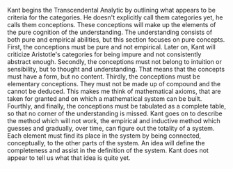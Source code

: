 Kant begins the Transcendental Analytic by outlining what appears to be criteria for the categories. He doesn't explicitly call them categories yet, he calls them conceptions. These conceptions will make up the elements of the pure cognition of the understanding. The understanding consists of both pure and empirical abilities, but this section focuses on pure concepts.
  First, the conceptions must be pure and not empirical. Later on, Kant will criticize Aristotle's categories for being impure and not consistently abstract enough.
  Secondly, the conceptions must not belong to intuition or sensibility, but to thought and understanding. That means that the concepts must have a form, but no content.
  Thirdly, the conceptions must be elementary conceptions. They must not be made up of compound and the cannot be deduced. This makes me think of mathematical axioms, that are taken for granted and on which a mathematical system can be built.
  Fourthly, and finally, the conceptions must be tabulated as a complete table, so that no corner of the understanding is missed.
  Kant goes on to describe the method which will not work, the empirical and inductive method which guesses and gradually, over time, can figure out the totality of a system. Each element must find its place in the system by being connected, conceptually, to the other parts of the system. An idea will define the completeness and assist in the definition of the system. Kant does not appear to tell us what that idea is quite yet.
